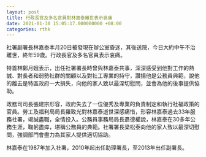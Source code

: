 ```yaml
---
layout: post
title: 行政長官及多名官員對林嘉泰離世表示哀痛
date: 2021-01-30 15:05:17.000000000 +08:00
categories: rthk
---
```


社署副署長林嘉泰本月20日被發現在辦公室昏迷，其後送院，今日大約中午不治離世，終年59歲。行政長官及多名官員表示哀痛。

特首林鄭月娥表示，出任社署署長時曾與林嘉泰共事，深深感受到他對工作的熱誠、對長者和弱勢社群的關顧以及對社工專業的持守，讚揚他是公務員典範，說他的離去是特區政府一大損失，向他的家人致以最深切慰問，並會為他的後事提供協助。

政務司司長張建宗形容，政府失去了一位優秀及專業的負責制定和執行社福政策的官員。勞工及福利局局長羅致光對林嘉泰逝世深感痛惜，形容林嘉泰過去33年服務社署，竭誠盡職，全情投入。公務員事務局局長聶德權說，林嘉泰在30多年公務生涯，鞠躬盡瘁，堪稱公務員的典範。社署署長梁松泰向他的家人致以最深切慰問，強調部門會盡力為其家人提供適切協助。

林嘉泰在1987年加入社署，2010年起出任助理署長，至2013年出任副署長。
